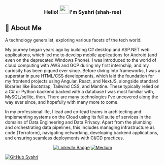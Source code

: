 <h3 align="center">
  Hello! <img src="https://media.giphy.com/media/hvRJCLFzcasrR4ia7z/giphy.gif" width="28"> I'm Syahri (shah-ree)
</h3>

## 📇 About Me
A technology generalist, exploring various facets of the tech world. 

My journey began years ago by building C# desktop and ASP.NET web applications, which led me to develop mobile applications for Android (and even on the deprecated Windows Phone). I was introduced to the world of cloud computing with AWS and GCP during my first internship, and my curiosity has been piqued ever since. Before diving into frameworks, I was a superstar in pure HTML/CSS developments, which laid the foundation for my frontend projects using Angular, React, and NextJS, alongside standard libraries like Bootstrap, Tailwind CSS, and Mantine. These typically relied on a C# or Python backend backed with a database I was most familiar with, MySQL/sqllite, then. There are many technologies I've uncovered along the way ever since, and hopefully with many more to come.

In my professional life, I lead and co-lead teams in architecting and implementing systems on the Cloud using its full suite of services in the domains of Data Engineering and Data Privacy. Apart from the plumbing and orchestrating data pipelines, this includes managing infrastructure as code (Terraform), navigating networking, developing backend applications, and ensuring seamless deployments with CI/CD practices. 

<p align="center">
  <a href="https://www.linkedin.com/in/syahriikram/"><img src="https://img.shields.io/badge/-LinkedIn-0077B5?style=flat-square&amp;labelColor=0077B5&amp;logo=LinkedIn&amp;link=https://www.linkedin.com/in/syahriikram/" alt="LinkedIn Badge"></a>
  <a href="https://medium.com/@syahriikram" ><img alt="Medium" src="https://img.shields.io/badge/-Medium-2EC866?style=flat-square&logo=Medium&logoColor=white"/></a>
</p

[![GitHub Syahri](https://img.shields.io/github/followers/syahriikram?label=follow&style=social)](https://github.com/syahriikram)
